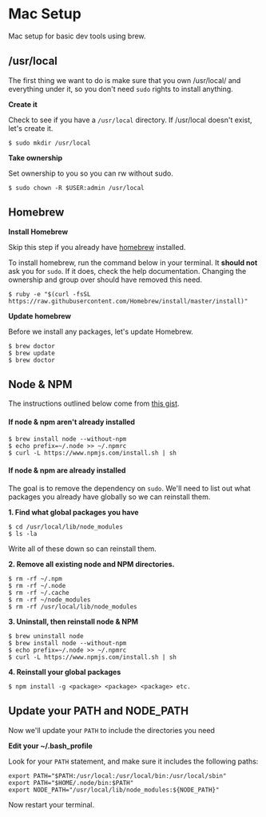 # Mac Setup
Mac setup for basic dev tools using brew. 

## /usr/local
The first thing we want to do is make sure that you own /usr/local/ and everything under it, so you don't need `sudo` rights to install anything. 


**Create it**
 
Check to see if you have a `/usr/local` directory. If /usr/local doesn't exist, let's create it.

```
$ sudo mkdir /usr/local
```

**Take ownership**

Set ownership to you so you can rw without sudo. 

```
$ sudo chown -R $USER:admin /usr/local
```

## Homebrew

**Install Homebrew**

Skip this step if you already have [homebrew](http://brew.sh/) installed.

To install homebrew, run the command below in your terminal. It **should not** ask you for `sudo`. If it does, check the help documentation. Changing the ownership and group over should have removed this need. 

```
$ ruby -e "$(curl -fsSL https://raw.githubusercontent.com/Homebrew/install/master/install)"
```

**Update homebrew**

Before we install any packages, let's update Homebrew.

```
$ brew doctor
$ brew update
$ brew doctor
```

## Node & NPM
The instructions outlined below come from [this gist](https://gist.github.com/DanHerbert/9520689).

#### If node & npm aren't already installed

```
$ brew install node --without-npm
$ echo prefix=~/.node >> ~/.npmrc
$ curl -L https://www.npmjs.com/install.sh | sh
``` 


#### If node & npm are already installed

The goal is to remove the dependency on `sudo`. We'll need to list out what packages you already have globally so we can reinstall them. 

**1. Find what global packages you have**

```
$ cd /usr/local/lib/node_modules
$ ls -la
```
Write all of these down so can reinstall them. 


**2. Remove all existing node and NPM directories.**

```
$ rm -rf ~/.npm
$ rm -rf ~/.node
$ rm -rf ~/.cache
$ rm -rf ~/node_modules
$ rm -rf /usr/local/lib/node_modules
```

**3. Uninstall, then reinstall node & NPM**

```
$ brew uninstall node
$ brew install node --without-npm
$ echo prefix=~/.node >> ~/.npmrc
$ curl -L https://www.npmjs.com/install.sh | sh
```

**4. Reinstall your global packages**

```
$ npm install -g <package> <package> <package> etc.
```

## Update your PATH and NODE_PATH
Now we'll update your `PATH` to include the directories you need

**Edit your ~/.bash_profile**

Look for your `PATH` statement, and make sure it includes the following paths:

```
export PATH="$PATH:/usr/local:/usr/local/bin:/usr/local/sbin"
export PATH="$HOME/.node/bin:$PATH"
export NODE_PATH="/usr/local/lib/node_modules:${NODE_PATH}"
```

Now restart your terminal.